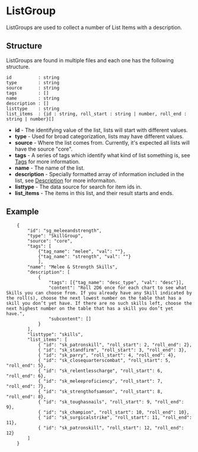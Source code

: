 # ListGroup

ListGroups are used to collect a number of List Items with a description.

## Structure

ListGroups are found in multiple files and each one has the following structure.

```
id          : string
type        : string
source      : string
tags        : []
name        : string
description : []
listtype    : string
list_items  : {id : string, roll_start : string | number, roll_end : string | number}[]
```

- **id** - The identifying value of the list, lists will start with different values.
- **type** - Used for broad categorization, lists may have different values.
- **source** - Where the list comes from. Currently, it's expected all lists will have the source "core".
- **tags** - A series of tags which identify what kind of list something is, see [Tags](../Tags.md) for more information.
- **name** - The name of the list.
- **description** - Specially formatted array of information included in the list, see [Description](../Description.md) for more informaiton.
- **listtype** - The data source for search for item ids in.
- **list_items** - The items in this list, and their result starts and ends.

## Example

```
    {
        "id": "sg_meleeandstrength",
        "type": "SkillGroup",
        "source": "core",
        "tags": [
            {"tag_name": "melee", "val": ""},
            {"tag_name": "strength", "val": ""}
            ],
        "name": "Melee & Strength Skills",
        "description": [
            {
                "tags": [{"tag_name": "desc_type", "val": "desc"}],
                "content": "Roll 2D6 once for each chart to see what Skills you can choose from. If you already have any Skill indicated by the roll(s), choose the next lowest number on the table that has a skill you don’t yet have. If there are no such skills left, choose the next highest number on the table that has a skill you don’t yet have.",
                "subcontent": []
            }
        ],
        "listtype": "skills",
        "list_items": [
            { "id": "sk_patronskill", "roll_start": 2, "roll_end": 2},
            { "id": "sk_standfirm", "roll_start": 3, "roll_end": 3},
            { "id": "sk_parry", "roll_start": 4, "roll_end": 4},
            { "id": "sk_closequarterscombat", "roll_start": 5, "roll_end": 5},
            { "id": "sk_relentlesscharge", "roll_start": 6, "roll_end": 6},
            { "id": "sk_meleeproficiency", "roll_start": 7, "roll_end": 7},
            { "id": "sk_strengthofsamson", "roll_start": 8, "roll_end": 8},
            { "id": "sk_toughasnails", "roll_start": 9, "roll_end": 9},
            { "id": "sk_champion", "roll_start": 10, "roll_end": 10},
            { "id": "sk_surgicalstrike", "roll_start": 11, "roll_end": 11},
            { "id": "sk_patronskill", "roll_start": 12, "roll_end": 12}
        ]
    }
```